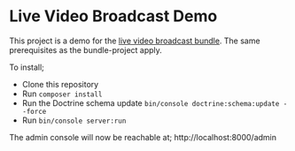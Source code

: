 Live Video Broadcast Demo
=========================

This project is a demo for the [live video broadcast bundle](https://github.com/Martin1982/live-broadcast-bundle). The same prerequisites as the bundle-project apply. 

To install;

* Clone this repository
* Run `composer install`
* Run the Doctrine schema update `bin/console doctrine:schema:update --force`
* Run `bin/console server:run`

The admin console will now be reachable at; http://localhost:8000/admin

